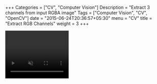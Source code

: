 +++
Categories = ["CV", "Computer Vision"]
Description = "Extract 3 channels from input RGBA image"
Tags = ["Computer Vision", "CV", "OpenCV"]
date = "2015-06-24T20:36:57+05:30"
menu = "CV"
title = "Extract RGB Channels"
weight = 3
+++

<script src="/scripts/cv/tracking-min.js"></script>
<video id="myVideo" width="200" height="150" preload autoplay loop muted></video><br>
<canvas id="channelR" class = "outputchannel" width="200" height="150"></canvas>
<canvas id="channelG" class = "outputchannel" width="200" height="150"></canvas>
<canvas id="channelB" class = "outputchannel" width="200" height="150"></canvas>

<script>
    canvasR = document.getElementById('channelR');
    canvasG = document.getElementById('channelG');
    canvasB = document.getElementById('channelB');

    contextR = canvasR.getContext('2d');
    contextG = canvasG.getContext('2d');
    contextB = canvasB.getContext('2d');

    imageDataR = contextR.createImageData(canvasR.width, canvasR.height);
    imageDataG = contextG.createImageData(canvasG.width, canvasG.height);
    imageDataB = contextB.createImageData(canvasB.width, canvasB.height);

    tracking.MyTracker = function() {
        tracking.MyTracker.base(this, 'constructor');
    }
    tracking.inherits(tracking.MyTracker, tracking.Tracker);

    tracking.MyTracker.prototype.track = function(pixels, width, height) {
        // Your tracking logic here
        pixelsRed = new Uint8Array(pixels.length);
        pixelsGreen = new Uint8Array(pixels.length);
        pixelsBlue = new Uint8Array(pixels.length);

        height = canvasR.height
        width = canvasR.width
        for (i = 0; i < width; i++) {
            for (j = 0; j < height; j++) {
                index = (i + j * width) * 4;
                pixelsRed[index + 0] = pixels[index + 0];
                pixelsGreen[index + 1] = pixels[index + 1];
                pixelsBlue[index + 2] = pixels[index + 2];
            }
        }

        this.emit('track', {
            channel: {
            	red: pixelsRed,
            	green: pixelsGreen,
            	blue: pixelsBlue
            }
        });
    }

    var myTracker = new tracking.MyTracker()
    myTracker.on('track', function(event) {
        height = canvasR.height
        width = canvasR.width
        for (i = 0; i < width; i++){
            for (j = 0; j < height; j++) {
                index = (i + j * width) * 4;
                imageDataR.data[index + 0] = event.channel.red[index + 0];
                imageDataG.data[index + 1] = event.channel.green[index + 1];
                imageDataB.data[index + 2] = event.channel.blue[index + 2];

                imageDataR.data[index + 3] = 255;
                imageDataG.data[index + 3] = 255;
                imageDataB.data[index + 3] = 255;

            }
        }
        contextR.putImageData(imageDataR, 0, 0);
        contextG.putImageData(imageDataG, 0, 0);
        contextB.putImageData(imageDataB, 0, 0);

    })
    window.onload = function() {
        // note here that 'camera' is set to true, I believe this tells tracking.js to use
        // the webcam.
        tracking.track('#myVideo', myTracker, {
            camera: true
        });
  }
</script>

<style type="text/css">
	.outputchannel {
		display: inline-block;
	}
</style>